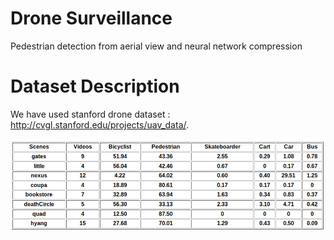 # Drone Surveillance
Pedestrian detection from aerial view and neural network compression

# Dataset Description
We have used stanford drone dataset : http://cvgl.stanford.edu/projects/uav_data/.

!["Dataset Description"](img/stats_dataset.png)
